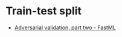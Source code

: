 # Train-test split

* [Adversarial validation, part two - FastML](http://fastml.com/adversarial-validation-part-two/)

